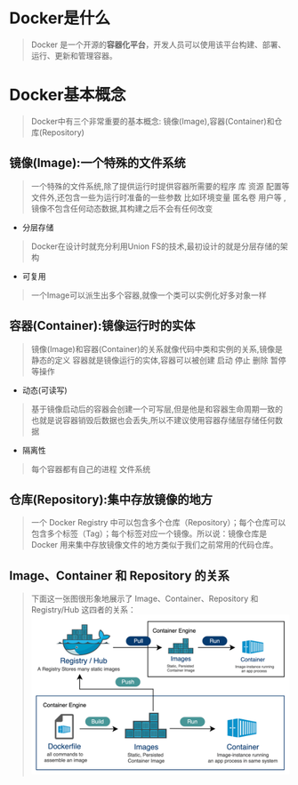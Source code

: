 # Docker是什么
> Docker 是一个开源的**容器化平台**，开发人员可以使用该平台构建、部署、运行、更新和管理容器。

# Docker基本概念
> Docker中有三个非常重要的基本概念: 镜像(Image),容器(Container)和仓库(Repository)

## 镜像(Image):一个特殊的文件系统
> 一个特殊的文件系统,除了提供运行时提供容器所需要的程序 库 资源 配置等文件外,还包含一些为运行时准备的一些参数 比如环境变量 匿名卷 用户等 , 镜像不包含任何动态数据,其构建之后不会有任何改变 
- 分层存储
> Docker在设计时就充分利用Union FS的技术,最初设计的就是分层存储的架构
- 可复用
> 一个Image可以派生出多个容器,就像一个类可以实例化好多对象一样


## 容器(Container):镜像运行时的实体
> 镜像(Image)和容器(Container)的关系就像代码中类和实例的关系,镜像是静态的定义 容器就是镜像运行的实体,容器可以被创建 启动 停止 删除 暂停等操作
- 动态(可读写)
> 基于镜像启动后的容器会创建一个可写层,但是他是和容器生命周期一致的 也就是说容器销毁后数据也会丢失,所以不建议使用容器存储层存储任何数据
- 隔离性
> 每个容器都有自己的进程 文件系统



## 仓库(Repository):集中存放镜像的地方
> 一个 Docker Registry 中可以包含多个仓库（Repository）；每个仓库可以包含多个标签（Tag）；每个标签对应一个镜像。所以说：镜像仓库是 Docker 用来集中存放镜像文件的地方类似于我们之前常用的代码仓库。



## Image、Container 和 Repository 的关系
> 下面这一张图很形象地展示了 Image、Container、Repository 和 Registry/Hub 这四者的关系：
![alt text](docker-regitstry.png)
